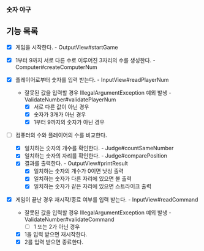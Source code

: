 ### 숫자 야구

## 기능 목록

- [x] 게임을 시작한다. - OutputView#startGame

- [x] 1부터 9까지 서로 다른 수로 이루어진 3자리의 수를 생성한다. - Computer#createComputerNum

- [x] 플레이어로부터 숫자를 입력 받는다. - InputView#readPlayerNum
    - 잘못된 값을 입력할 경우 IllegalArgumentException 예외 발생 - ValidateNumber#validatePlayerNum
        - [x] 서로 다른 값이 아닌 경우
        - [x] 숫자가 3개가 아닌 경우
        - [x] 1부터 9까지의 숫자가 아닌 경우

- [ ] 컴퓨터의 수와 플레이어의 수를 비교한다.
    - [x] 일치하는 숫자의 개수를 확인한다. - Judge#countSameNumber
    - [x] 일치하는 숫자의 자리를 확인한다. - Judge#comparePosition
    - [x] 결과를 출력한다. - OutputView#printResult
        - [x] 일치하는 숫자의 개수가 0이면 낫싱 출력
        - [x] 일치하는 숫자가 다른 자리에 있으면 볼 출력
        - [x] 일치하는 숫자가 같은 자리에 있으면 스트라이크 출력

- [x] 게임이 끝난 경우 재시작/종료 여부를 입력 받는다. - InputView#readCommand
    - 잘못된 값을 입력할 경우 IllegalArgumentException 예외 발생 - ValidateNumber#validateCommand
        - [ ] 1 또는 2가 아닌 경우
    - [x] 1을 입력 받으면 재시작한다.
    - [x] 2를 입력 받으면 종료한다.